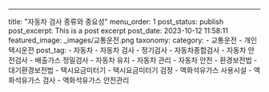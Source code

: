 ---
title: "자동차 검사 종류와 중요성"
menu_order: 1
post_status: publish
post_excerpt: This is a post excerpt
post_date: 2023-10-12 11:58:11
featured_image: _images/교통운전.png
taxonomy:
    category:
        - 교통운전
        - 개인택시운전
    post_tag:
        -  자동차
        -  자동차 검사
        -  정기검사
        -  자동차종합검사
        -  자동차 안전검사
        -  배출가스 정밀검사
        -  자동차 유지
        -  자동차 관리
        -  자동차 안전
        -  환경보전법
        -  대기환경보전법
        -  택시요금미터기
        -  택시요금미터기 검정
        -  액화석유가스 사용시설
        -  액화석유가스 검사
        -  액화석유가스 안전관리
